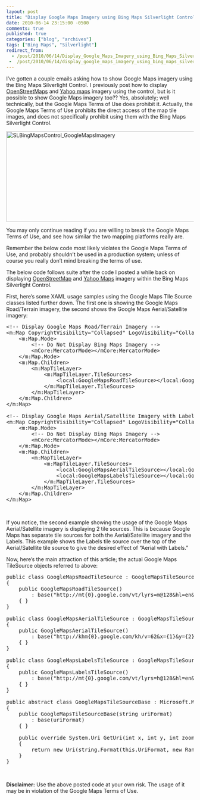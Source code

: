 ```yaml
---
layout: post
title: "Display Google Maps Imagery using Bing Maps Silverlight Control"
date: 2010-06-14 23:15:00 -0500
comments: true
published: true
categories: ["blog", "archives"]
tags: ["Bing Maps", "Silverlight"]
redirect_from: 
  - /post/2010/06/14/Display_Google_Maps_Imagery_using_Bing_Maps_Silverlight_Control
 -  /post/2010/06/14/display_google_maps_imagery_using_bing_maps_silverlight_control
---
```

<!-- more -->
<p>I&rsquo;ve gotten a couple emails asking how to show Google Maps imagery using the Bing Maps Silverlight Control. I previously post how to display <a href="/post/2009/11/12/Display_OpenStreetMap_Imagery_using_Bing_Maps_Silverlight_Control_Version_1_RTW.aspx">OpenStreetMaps</a> and <a href="/post/2009/03/20/Virtual-Earth-Silverlight-Overlay-OpenStreetMap2c-OpenAerialMap-and-Yahoo-Map-Imagery-using-Custom-Tile-Layers!.aspx">Yahoo maps</a> imagery using the control, but is it possible to show Google Maps imagery too?? Yes, absolutely; well technically, but the Google Maps Terms of Use does prohibit it. Actually, the Google Maps Terms of Use prohibits the direct access of the map tile images, and does not specifically prohibit using them with the Bing Maps Silverlight Control.</p>
<p><a href="/images/postsSLBingMapsControl_GoogleMapsImagery.png"><img style="border-bottom: 0px; border-left: 0px; display: inline; border-top: 0px; border-right: 0px" title="SLBingMapsControl_GoogleMapsImagery" src="/images/postsSLBingMapsControl_GoogleMapsImagery_thumb.png" border="0" alt="SLBingMapsControl_GoogleMapsImagery" width="644" height="243" /></a></p>
<p>You may only continue reading if you are willing to break the Google Maps Terms of Use, and see how similar the two mapping platforms really are.</p>
<p>Remember the below code most likely violates the Google Maps Terms of Use, and probably shouldn&rsquo;t be used in a production system; unless of course you really don&rsquo;t mind breaking the terms of use.</p>
<p>The below code follows suite after the code I posted a while back on displaying <a href="/post/2009/11/12/Display_OpenStreetMap_Imagery_using_Bing_Maps_Silverlight_Control_Version_1_RTW.aspx">OpenStreetMap</a> and <a href="/post/2009/03/20/Virtual-Earth-Silverlight-Overlay-OpenStreetMap2c-OpenAerialMap-and-Yahoo-Map-Imagery-using-Custom-Tile-Layers!.aspx">Yahoo Maps</a> imagery within the Bing Maps Silverlight Control.</p>
<p>First, here&rsquo;s some XAML usage samples using the Google Maps TIle Source classes listed further down. The first one is showing the Google Maps Road/Terrain imagery, the second shows the Google Maps Aerial/Satellite imagery:</p>
<pre class="csharpcode"><span class="rem">&lt;!-- Display Google Maps Road/Terrain Imagery --&gt;</span><br /><span class="kwrd">&lt;</span><span class="html">m:Map</span> <span class="attr">CopyrightVisibility</span><span class="kwrd">="Collapsed"</span> <span class="attr">LogoVisibility</span><span class="kwrd">="Collapsed"</span><span class="kwrd">&gt;</span><br />    <span class="kwrd">&lt;</span><span class="html">m:Map.Mode</span><span class="kwrd">&gt;</span><br />        <span class="rem">&lt;!-- Do Not Display Bing Maps Imagery --&gt;</span><br />        <span class="kwrd">&lt;</span><span class="html">mCore:MercatorMode</span><span class="kwrd">&gt;&lt;/</span><span class="html">mCore:MercatorMode</span><span class="kwrd">&gt;</span><br />    <span class="kwrd">&lt;/</span><span class="html">m:Map.Mode</span><span class="kwrd">&gt;</span><br />    <span class="kwrd">&lt;</span><span class="html">m:Map.Children</span><span class="kwrd">&gt;</span><br />        <span class="kwrd">&lt;</span><span class="html">m:MapTileLayer</span><span class="kwrd">&gt;</span><br />            <span class="kwrd">&lt;</span><span class="html">m:MapTileLayer.TileSources</span><span class="kwrd">&gt;</span><br />                <span class="kwrd">&lt;</span><span class="html">local:GoogleMapsRoadTileSource</span><span class="kwrd">&gt;&lt;/</span><span class="html">local:GoogleMapsRoadTileSource</span><span class="kwrd">&gt;</span><br />            <span class="kwrd">&lt;/</span><span class="html">m:MapTileLayer.TileSources</span><span class="kwrd">&gt;</span><br />        <span class="kwrd">&lt;/</span><span class="html">m:MapTileLayer</span><span class="kwrd">&gt;</span><br />    <span class="kwrd">&lt;/</span><span class="html">m:Map.Children</span><span class="kwrd">&gt;</span><br /><span class="kwrd">&lt;/</span><span class="html">m:Map</span><span class="kwrd">&gt;</span><br /><br /><span class="rem">&lt;!-- Display Google Maps Aerial/Satellite Imagery with Labels --&gt;</span><br /><span class="kwrd">&lt;</span><span class="html">m:Map</span> <span class="attr">CopyrightVisibility</span><span class="kwrd">="Collapsed"</span> <span class="attr">LogoVisibility</span><span class="kwrd">="Collapsed"</span><span class="kwrd">&gt;</span><br />    <span class="kwrd">&lt;</span><span class="html">m:Map.Mode</span><span class="kwrd">&gt;</span><br />        <span class="rem">&lt;!-- Do Not Display Bing Maps Imagery --&gt;</span><br />        <span class="kwrd">&lt;</span><span class="html">mCore:MercatorMode</span><span class="kwrd">&gt;&lt;/</span><span class="html">mCore:MercatorMode</span><span class="kwrd">&gt;</span><br />    <span class="kwrd">&lt;/</span><span class="html">m:Map.Mode</span><span class="kwrd">&gt;</span><br />    <span class="kwrd">&lt;</span><span class="html">m:Map.Children</span><span class="kwrd">&gt;</span><br />        <span class="kwrd">&lt;</span><span class="html">m:MapTileLayer</span><span class="kwrd">&gt;</span><br />            <span class="kwrd">&lt;</span><span class="html">m:MapTileLayer.TileSources</span><span class="kwrd">&gt;</span><br />                <span class="kwrd">&lt;</span><span class="html">local:GoogleMapsAerialTileSource</span><span class="kwrd">&gt;&lt;/</span><span class="html">local:GoogleMapsAerialTileSource</span><span class="kwrd">&gt;</span><br />                <span class="kwrd">&lt;</span><span class="html">local:GoogleMapsLabelsTileSource</span><span class="kwrd">&gt;&lt;/</span><span class="html">local:GoogleMapsLabelsTileSource</span><span class="kwrd">&gt;</span><br />            <span class="kwrd">&lt;/</span><span class="html">m:MapTileLayer.TileSources</span><span class="kwrd">&gt;</span><br />        <span class="kwrd">&lt;/</span><span class="html">m:MapTileLayer</span><span class="kwrd">&gt;</span><br />    <span class="kwrd">&lt;/</span><span class="html">m:Map.Children</span><span class="kwrd">&gt;</span><br /><span class="kwrd">&lt;/</span><span class="html">m:Map</span><span class="kwrd">&gt;</span></pre>
<p><!-- .csharpcode, .csharpcode pre { 	font-size: small; 	color: black; 	font-family: consolas, "Courier New", courier, monospace; 	background-color: #ffffff; 	/*white-space: pre;*/ } .csharpcode pre { margin: 0em; } .csharpcode .rem { color: #008000; } .csharpcode .kwrd { color: #0000ff; } .csharpcode .str { color: #006080; } .csharpcode .op { color: #0000c0; } .csharpcode .preproc { color: #cc6633; } .csharpcode .asp { background-color: #ffff00; } .csharpcode .html { color: #800000; } .csharpcode .attr { color: #ff0000; } .csharpcode .alt  { 	background-color: #f4f4f4; 	width: 100%; 	margin: 0em; } .csharpcode .lnum { color: #606060; } --></p>
<p>&nbsp;</p>
<p>If you notice, the second example showing the usage of the Google Maps Aerial/Satellite imagery is displaying 2 tile sources. This is because Google Maps has separate tile sources for both the Aerial/Satellite imagery and the Labels. This example shows the Labels tile source over the top of the Aerial/Satellite tile source to give the desired effect of &ldquo;Aerial with Labels.&rdquo;</p>
<p>Now, here&rsquo;s the main attraction of this article; the actual Google Maps TileSource objects referred to above:</p>
<pre class="csharpcode"><span class="kwrd">public</span> <span class="kwrd">class</span> GoogleMapsRoadTileSource : GoogleMapsTileSourceBase<br />{<br />    <span class="kwrd">public</span> GoogleMapsRoadTileSource()<br />        : <span class="kwrd">base</span>(<span class="str">"http://mt{0}.google.com/vt/lyrs=m@128&amp;hl=en&amp;x={1}&amp;y={2}&amp;z={3}&amp;s="</span>)<br />    { }<br />}<br /><br /><span class="kwrd">public</span> <span class="kwrd">class</span> GoogleMapsAerialTileSource : GoogleMapsTileSourceBase<br />{<br />    <span class="kwrd">public</span> GoogleMapsAerialTileSource()<br />        : <span class="kwrd">base</span>(<span class="str">"http://khm{0}.google.com/kh/v=62&amp;x={1}&amp;y={2}&amp;z={3}&amp;s="</span>)<br />    { }<br />}<br /><br /><span class="kwrd">public</span> <span class="kwrd">class</span> GoogleMapsLabelsTileSource : GoogleMapsTileSourceBase<br />{<br />    <span class="kwrd">public</span> GoogleMapsLabelsTileSource()<br />        : <span class="kwrd">base</span>(<span class="str">"http://mt{0}.google.com/vt/lyrs=h@128&amp;hl=en&amp;x={1}&amp;y={2}&amp;z={3}&amp;s="</span>)<br />    { }<br />}<br /><br /><span class="kwrd">public</span> <span class="kwrd">abstract</span> <span class="kwrd">class</span> GoogleMapsTileSourceBase : Microsoft.Maps.MapControl.TileSource<br />{<br />    <span class="kwrd">public</span> GoogleMapsTileSourceBase(<span class="kwrd">string</span> uriFormat)<br />        : <span class="kwrd">base</span>(uriFormat)<br />    { }<br /><br />    <span class="kwrd">public</span> <span class="kwrd">override</span> System.Uri GetUri(<span class="kwrd">int</span> x, <span class="kwrd">int</span> y, <span class="kwrd">int</span> zoomLevel)<br />    {<br />        <span class="kwrd">return</span> <span class="kwrd">new</span> Uri(<span class="kwrd">string</span>.Format(<span class="kwrd">this</span>.UriFormat, <span class="kwrd">new</span> Random().Next() % 4, x, y, zoomLevel));<br />    }<br />}</pre>
<p><!-- .csharpcode, .csharpcode pre { 	font-size: small; 	color: black; 	font-family: consolas, "Courier New", courier, monospace; 	background-color: #ffffff; 	/*white-space: pre;*/ } .csharpcode pre { margin: 0em; } .csharpcode .rem { color: #008000; } .csharpcode .kwrd { color: #0000ff; } .csharpcode .str { color: #006080; } .csharpcode .op { color: #0000c0; } .csharpcode .preproc { color: #cc6633; } .csharpcode .asp { background-color: #ffff00; } .csharpcode .html { color: #800000; } .csharpcode .attr { color: #ff0000; } .csharpcode .alt  { 	background-color: #f4f4f4; 	width: 100%; 	margin: 0em; } .csharpcode .lnum { color: #606060; } --></p>
<p>&nbsp;</p>
<p><strong>Disclaimer:</strong> Use the above posted code at your own risk. The usage of it may be in violation of the Google Maps Terms of Use.</p>
